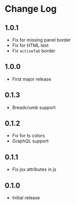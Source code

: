 # Change Log

## 1.0.1

- Fix for missing panel border
- Fix for HTML text
- Fix `activeTab` border

## 1.0.0

- First major release

## 0.1.3

- Breadcrumb support

## 0.1.2

- Fix for ts colors
- GraphQL support

## 0.1.1

- Fix jsx attributes in js

## 0.1.0

- Initial release
